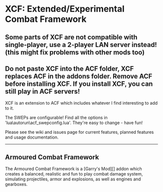 # XCF: Extended/Experimental Combat Framework

## Some parts of XCF are not compatible with single-player, use a 2-player LAN server instead! (this might fix problems with other mods too)
## Do not paste XCF into the ACF folder, XCF replaces ACF in the addons folder.  Remove ACF before installing XCF.  If you install XCF, you can still play in ACF servers!

XCF is an extension to ACF which includes whatever I find interesting to add to it.

The SWEPs are configurable!
Find all the options in 'lua\autorun\acf_swepconfig.lua'.  They're easy to change - have fun!

Please see the wiki and issues page for current features, planned features and usage documentation.

***

## Armoured Combat Framework

The Armoured Combat Framework is a [Garry's Mod][] addon which creates a balanced, realistic and fun to play combat damage system, simulating projectiles, armor and explosions, as well as engines and gearboxes.
